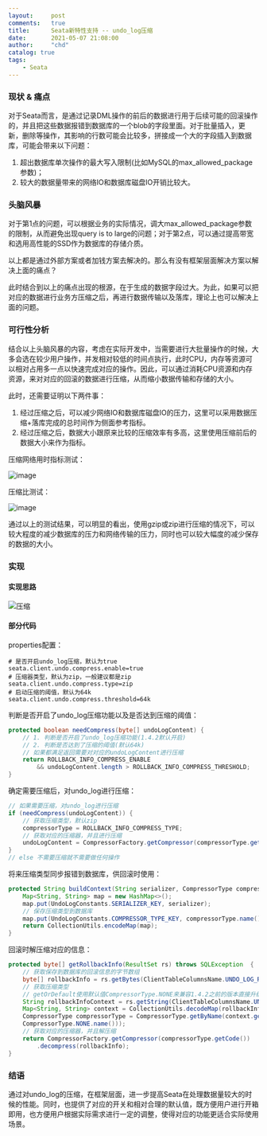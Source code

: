 ```yaml
---
layout:     post
comments:   true
title:      Seata新特性支持 -- undo_log压缩
date:       2021-05-07 21:08:00
author:     "chd"
catalog: true
tags:
    - Seata
---
```



### 现状 & 痛点

对于Seata而言，是通过记录DML操作的前后的数据进行用于后续可能的回滚操作的，并且把这些数据报错到数据库的一个blob的字段里面。对于批量插入，更新，删除等操作，其影响的行数可能会比较多，拼接成一个大的字段插入到数据库，可能会带来以下问题：

1. 超出数据库单次操作的最大写入限制(比如MySQL的max_allowed_package参数)；
2. 较大的数据量带来的网络IO和数据库磁盘IO开销比较大。



### 头脑风暴

对于第1点的问题，可以根据业务的实际情况，调大max_allowed_package参数的限制，从而避免出现query is to large的问题；对于第2点，可以通过提高带宽和选用高性能的SSD作为数据库的存储介质。

以上都是通过外部方案或者加钱方案去解决的。那么有没有框架层面解决方案以解决上面的痛点？

此时结合到以上的痛点出现的根源，在于生成的数据字段过大。为此，如果可以把对应的数据进行业务方压缩之后，再进行数据传输以及落库，理论上也可以解决上面的问题。



### 可行性分析

结合以上头脑风暴的内容，考虑在实际开发中，当需要进行大批量操作的时候，大多会选在较少用户操作，并发相对较低的时间点执行，此时CPU，内存等资源可以相对占用多一点以快速完成对应的操作。因此，可以通过消耗CPU资源和内存资源，来对对应的回滚的数据进行压缩，从而缩小数据传输和存储的大小。

此时，还需要证明以下两件事：

1. 经过压缩之后，可以减少网络IO和数据库磁盘IO的压力，这里可以采用数据压缩+落库完成的总时间作为侧面参考指标。
2. 经过压缩之后，数据大小跟原来比较的压缩效率有多高，这里使用压缩前后的数据大小来作为指标。

压缩网络用时指标测试：

![image](https://user-images.githubusercontent.com/22959373/95567752-f55ddf80-0a55-11eb-8092-1f1d99855bdd.png)

压缩比测试：

![image](https://user-images.githubusercontent.com/22959373/95567834-0ad30980-0a56-11eb-9d7e-48b74babbea4.png)

通过以上的测试结果，可以明显的看出，使用gzip或zip进行压缩的情况下，可以较大程度的减少数据库的压力和网络传输的压力，同时也可以较大幅度的减少保存的数据的大小。



### 实现

#### 实现思路

![压缩](https://user-images.githubusercontent.com/22959373/116281711-8f039900-a7bc-11eb-91f8-82afdbb9f932.png)

#### 部分代码

properties配置：

```properties
# 是否开启undo_log压缩，默认为true
seata.client.undo.compress.enable=true
# 压缩器类型，默认为zip，一般建议都是zip
seata.client.undo.compress.type=zip
# 启动压缩的阈值，默认为64k
seata.client.undo.compress.threshold=64k
```

判断是否开启了undo_log压缩功能以及是否达到压缩的阈值：

```java
protected boolean needCompress(byte[] undoLogContent) {
    // 1. 判断是否开启了undo_log压缩功能(1.4.2默认开启)
    // 2. 判断是否达到了压缩的阈值(默认64k)
    // 如果都满足返回需要对对应的undoLogContent进行压缩
    return ROLLBACK_INFO_COMPRESS_ENABLE 
        && undoLogContent.length > ROLLBACK_INFO_COMPRESS_THRESHOLD;
}
```

确定需要压缩后，对undo_log进行压缩：

```java
// 如果需要压缩，对undo_log进行压缩
if (needCompress(undoLogContent)) {
    // 获取压缩类型，默认zip
    compressorType = ROLLBACK_INFO_COMPRESS_TYPE;
    // 获取对应的压缩器，并且进行压缩
    undoLogContent = CompressorFactory.getCompressor(compressorType.getCode()).compress(undoLogContent);
}
// else 不需要压缩就不需要做任何操作
```

将来压缩类型同步报错到数据库，供回滚时使用：

```java
protected String buildContext(String serializer, CompressorType compressorType) {
    Map<String, String> map = new HashMap<>();
    map.put(UndoLogConstants.SERIALIZER_KEY, serializer);
    // 保存压缩类型到数据库
    map.put(UndoLogConstants.COMPRESSOR_TYPE_KEY, compressorType.name());
    return CollectionUtils.encodeMap(map);
}
```

回滚时解压缩对应的信息：

```java
protected byte[] getRollbackInfo(ResultSet rs) throws SQLException  {
    // 获取保存到数据库的回滚信息的字节数组
    byte[] rollbackInfo = rs.getBytes(ClientTableColumnsName.UNDO_LOG_ROLLBACK_INFO);
	// 获取压缩类型
    // getOrDefault使用默认值CompressorType.NONE来兼容1.4.2之前的版本直接升级1.4.2+
    String rollbackInfoContext = rs.getString(ClientTableColumnsName.UNDO_LOG_CONTEXT);
    Map<String, String> context = CollectionUtils.decodeMap(rollbackInfoContext);
    CompressorType compressorType = CompressorType.getByName(context.getOrDefault(UndoLogConstants.COMPRESSOR_TYPE_KEY,
    CompressorType.NONE.name()));
    // 获取对应的压缩器，并且解压缩
    return CompressorFactory.getCompressor(compressorType.getCode())
        .decompress(rollbackInfo);
}
```



### 结语

通过对undo_log的压缩，在框架层面，进一步提高Seata在处理数据量较大的时候的性能。同时，也提供了对应的开关和相对合理的默认值，既方便用户进行开箱即用，也方便用户根据实际需求进行一定的调整，使得对应的功能更适合实际使用场景。
